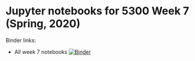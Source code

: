 # Jupyter notebooks for 5300 Week 7 (Spring, 2020)

Binder links:

* All week 7 notebooks [![Binder](https://mybinder.org/badge_logo.svg)](https://mybinder.org/v2/gh/furnstahl/5300-notebooks/master?filepath=2020_week_7)



